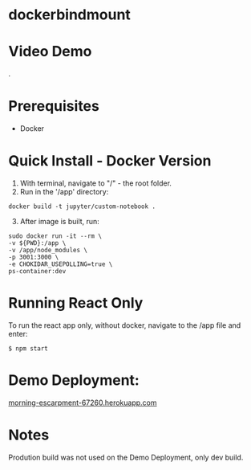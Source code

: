 # dockerbindmount

# Video Demo

.
# Prerequisites

* Docker

# Quick Install - Docker Version

1. With terminal, navigate to "/" - the root folder.
2. Run in the '/app' directory:

```
docker build -t jupyter/custom-notebook .
```

3. After image is built, run:

```
sudo docker run -it --rm \
-v ${PWD}:/app \
-v /app/node_modules \
-p 3001:3000 \
-e CHOKIDAR_USEPOLLING=true \
ps-container:dev
```
# Running React Only

To run the react app only, without docker, navigate to the /app file and enter:

```
$ npm start
```

# Demo Deployment:

[morning-escarpment-67260.herokuapp.com](https://morning-escarpment-67260.herokuapp.com/)

# Notes

Prodution build was not used on the Demo Deployment, only dev build.
